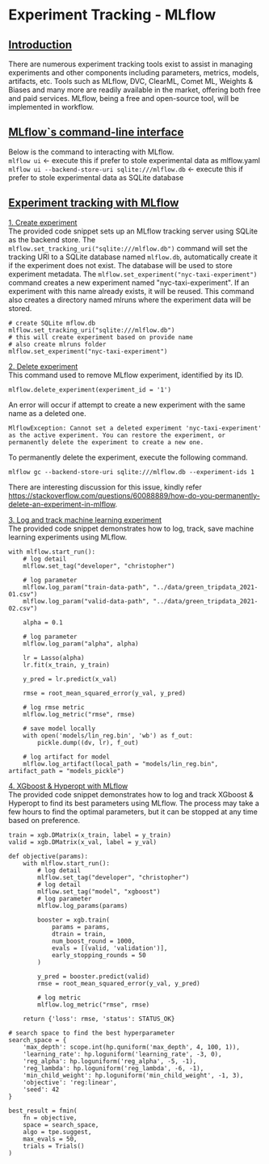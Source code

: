 
# Experiment Tracking - MLflow

## <ins>Introduction</ins>
There are numerous experiment tracking tools exist to assist in managing experiments and other components including parameters, metrics, models, artifacts, etc. Tools such as MLflow, DVC, ClearML, Comet ML, Weights & Biases and many more are readily available in the market, offering both free and paid services. MLflow, being a free and open-source tool, will be implemented in workflow. 

## <ins>MLflow`s command-line interface</ins>
Below is the command to interacting with MLflow.
<br>
`mlflow ui` <- execute this if prefer to stole experimental data as mlflow.yaml
<br>
`mlflow ui --backend-store-uri sqlite:///mlflow.db` <- execute this if prefer to stole experimental data as SQLite database

## <ins>Experiment tracking with MLflow</ins>
<ins>1. Create experiment</ins>
<br>
The provided code snippet sets up an MLflow tracking server using SQLite as the backend store. The `mlflow.set_tracking_uri("sqlite:///mlflow.db")` command will set the tracking URI to a SQLite database named `mlflow.db`, automatically create it if the experiment does not exist. The database will be used to store experiment metadata. The `mlflow.set_experiment("nyc-taxi-experiment")` command creates a new experiment named "nyc-taxi-experiment". If an experiment with this name already exists, it will be reused. This command also creates a directory named mlruns where the experiment data will be stored.
```
# create SQLite mflow.db
mlflow.set_tracking_uri("sqlite:///mlflow.db")
# this will create experiment based on provide name
# also create mlruns folder
mlflow.set_experiment("nyc-taxi-experiment")
```

<ins>2. Delete experiment</ins>
<br>
This command used to remove MLflow experiment, identified by its ID.
```
mlflow.delete_experiment(experiment_id = '1')
```
An error will occur if attempt to create a new experiment with the same name as a deleted one.

```
MlflowException: Cannot set a deleted experiment 'nyc-taxi-experiment' as the active experiment. You can restore the experiment, or permanently delete the experiment to create a new one.
```
To permanently delete the experiment, execute the following command.
```
mlflow gc --backend-store-uri sqlite:///mlflow.db --experiment-ids 1
```
There are interesting discussion for this issue, kindly refer https://stackoverflow.com/questions/60088889/how-do-you-permanently-delete-an-experiment-in-mlflow.

<ins>3. Log and track machine learning experiment</ins>
<br>
The provided code snippet demonstrates how to log, track, save machine learning experiments using MLflow.
<br>
```
with mlflow.start_run():
    # log detail
    mlflow.set_tag("developer", "christopher")

    # log parameter
    mlflow.log_param("train-data-path", "../data/green_tripdata_2021-01.csv")
    mlflow.log_param("valid-data-path", "../data/green_tripdata_2021-02.csv")

    alpha = 0.1

    # log parameter
    mlflow.log_param("alpha", alpha)

    lr = Lasso(alpha)
    lr.fit(x_train, y_train)

    y_pred = lr.predict(x_val)

    rmse = root_mean_squared_error(y_val, y_pred)

    # log rmse metric
    mlflow.log_metric("rmse", rmse)

    # save model locally
    with open('models/lin_reg.bin', 'wb') as f_out:
        pickle.dump((dv, lr), f_out)

    # log artifact for model
    mlflow.log_artifact(local_path = "models/lin_reg.bin", artifact_path = "models_pickle")
```

<ins>4. XGboost & Hyperopt with MLflow</ins>
<br>
The provided code snippet demonstrates how to log and track XGboost & Hyperopt to find its best parameters using MLflow. The process may take a few hours to find the optimal parameters, but it can be stopped at any time based on preference. 
<br>
```
train = xgb.DMatrix(x_train, label = y_train)
valid = xgb.DMatrix(x_val, label = y_val)

def objective(params):
    with mlflow.start_run():
        # log detail
        mlflow.set_tag("developer", "christopher")
        # log detail
        mlflow.set_tag("model", "xgboost")
        # log parameter
        mlflow.log_params(params)

        booster = xgb.train(
            params = params,
            dtrain = train,
            num_boost_round = 1000,
            evals = [(valid, 'validation')],
            early_stopping_rounds = 50
        )

        y_pred = booster.predict(valid)
        rmse = root_mean_squared_error(y_val, y_pred)

        # log metric
        mlflow.log_metric("rmse", rmse)

    return {'loss': rmse, 'status': STATUS_OK}

# search space to find the best hyperparameter
search_space = {
    'max_depth': scope.int(hp.quniform('max_depth', 4, 100, 1)),
    'learning_rate': hp.loguniform('learning_rate', -3, 0),
    'reg_alpha': hp.loguniform('reg_alpha', -5, -1),
    'reg_lambda': hp.loguniform('reg_lambda', -6, -1),
    'min_child_weight': hp.loguniform('min_child_weight', -1, 3),
    'objective': 'reg:linear',
    'seed': 42
}

best_result = fmin(
    fn = objective,
    space = search_space,
    algo = tpe.suggest,
    max_evals = 50,
    trials = Trials()
)
```